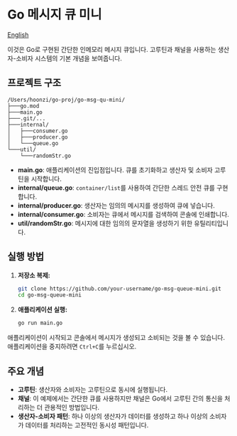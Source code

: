# Go 메시지 큐 미니

[English](./README.en.md)

이것은 Go로 구현된 간단한 인메모리 메시지 큐입니다. 고루틴과 채널을 사용하는 생산자-소비자 시스템의 기본 개념을 보여줍니다.

## 프로젝트 구조

```
/Users/hoonzi/go-proj/go-msg-qu-mini/
├───go.mod
├───main.go
├───.git/...
├───internal/
│   ├───consumer.go
│   ├───producer.go
│   └───queue.go
└───util/
    └───randomStr.go
```

- **main.go**: 애플리케이션의 진입점입니다. 큐를 초기화하고 생산자 및 소비자 고루틴을 시작합니다.
- **internal/queue.go**: `container/list`를 사용하여 간단한 스레드 안전 큐를 구현합니다.
- **internal/producer.go**: 생산자는 임의의 메시지를 생성하여 큐에 넣습니다.
- **internal/consumer.go**: 소비자는 큐에서 메시지를 검색하여 콘솔에 인쇄합니다.
- **util/randomStr.go**: 메시지에 대한 임의의 문자열을 생성하기 위한 유틸리티입니다.

## 실행 방법

1.  **저장소 복제:**
    ```bash
    git clone https://github.com/your-username/go-msg-queue-mini.git
    cd go-msg-queue-mini
    ```
2.  **애플리케이션 실행:**
    ```bash
    go run main.go
    ```

애플리케이션이 시작되고 콘솔에서 메시지가 생성되고 소비되는 것을 볼 수 있습니다. 애플리케이션을 중지하려면 `Ctrl+C`를 누르십시오.

## 주요 개념

- **고루틴**: 생산자와 소비자는 고루틴으로 동시에 실행됩니다.
- **채널**: 이 예제에서는 간단한 큐를 사용하지만 채널은 Go에서 고루틴 간의 통신을 처리하는 더 관용적인 방법입니다.
- **생산자-소비자 패턴**: 하나 이상의 생산자가 데이터를 생성하고 하나 이상의 소비자가 데이터를 처리하는 고전적인 동시성 패턴입니다.
